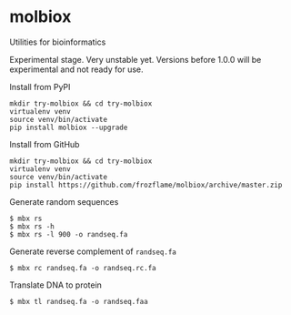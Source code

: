 molbiox
=======

Utilities for bioinformatics

Experimental stage. Very unstable yet.
Versions before 1.0.0 will be experimental and not ready for use.

Install from PyPI

    mkdir try-molbiox && cd try-molbiox
    virtualenv venv
    source venv/bin/activate
    pip install molbiox --upgrade


Install from GitHub

    mkdir try-molbiox && cd try-molbiox 
    virtualenv venv   
    source venv/bin/activate
    pip install https://github.com/frozflame/molbiox/archive/master.zip
   

Generate random sequences

    $ mbx rs
    $ mbx rs -h
    $ mbx rs -l 900 -o randseq.fa

Generate reverse complement of `randseq.fa`

    $ mbx rc randseq.fa -o randseq.rc.fa

Translate DNA to protein

    $ mbx tl randseq.fa -o randseq.faa





